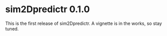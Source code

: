 
<!-- NEWS.md is generated from NEWS.Rmd. Please edit that file -->

# sim2Dpredictr 0.1.0

This is the first release of sim2Dpredictr. A vignette is in the works,
so stay tuned.
